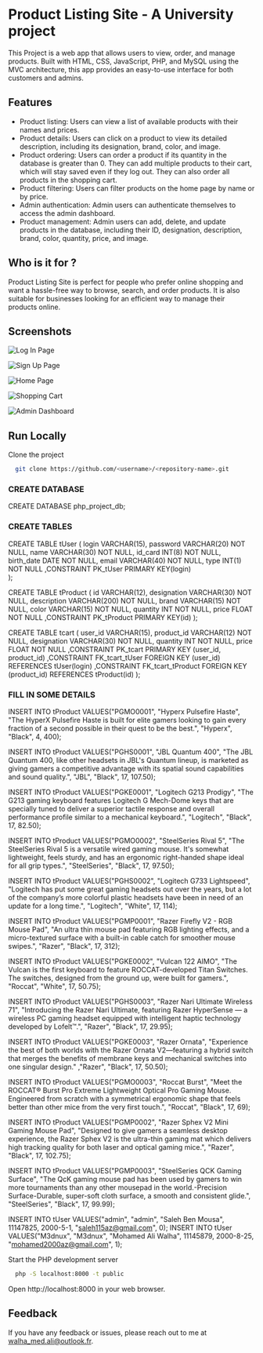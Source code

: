 # Product Listing Site - A University project

This Project is a web app that allows users to view, order, and manage products. Built with HTML, CSS, JavaScript, PHP, and MySQL using the MVC architecture, this app provides an easy-to-use interface for both customers and admins.

## Features

- Product listing: Users can view a list of available products with their names and prices.
- Product details: Users can click on a product to view its detailed description, including its designation, brand, color, and image.
- Product ordering: Users can order a product if its quantity in the database is greater than 0. They can add multiple products to their cart, which will stay saved even if they log out. They can also order all products in the shopping cart.
- Product filtering: Users can filter products on the home page by name or by price.
- Admin authentication: Admin users can authenticate themselves to access the admin dashboard.
- Product management: Admin users can add, delete, and update products in the database, including their ID, designation, description, brand, color, quantity, price, and image.

## Who is it for ?

Product Listing Site is perfect for people who prefer online shopping and want a hassle-free way to browse, search, and order products. It is also suitable for businesses looking for an efficient way to manage their products online.

## Screenshots

![Log In Page](image/login.png)

![Sign Up Page](image/signup.png)

![Home Page](image/home.png)

![Shopping Cart](image/cart.png)

![Admin Dashboard](image/admin.png)

## Run Locally

Clone the project

```bash
  git clone https://github.com/<username>/<repository-name>.git
```

  ### CREATE DATABASE

  CREATE DATABASE php_project_db;

  ### CREATE TABLES

  CREATE TABLE tUser (
    login VARCHAR(15),
    password VARCHAR(20) NOT NULL,
    name VARCHAR(30) NOT NULL,
    id_card INT(8) NOT NULL,
    birth_date DATE NOT NULL,
    email VARCHAR(40) NOT NULL,
    type INT(1) NOT NULL
    ,CONSTRAINT PK_tUser PRIMARY KEY(login)  
  );

  CREATE TABLE tProduct (
    id VARCHAR(12),
    designation VARCHAR(30) NOT NULL,
    description VARCHAR(200) NOT NULL,
    brand VARCHAR(15) NOT NULL,
    color VARCHAR(15) NOT NULL,
    quantity INT NOT NULL,
    price FLOAT NOT NULL
    ,CONSTRAINT PK_tProduct PRIMARY KEY(id)
  );

  CREATE TABLE tcart (
    user_id VARCHAR(15),
    product_id VARCHAR(12) NOT NULL,
    designation VARCHAR(30) NOT NULL,
    quantity INT NOT NULL,
    price FLOAT NOT NULL
    ,CONSTRAINT PK_tcart PRIMARY KEY (user_id, product_id)
    ,CONSTRAINT FK_tcart_tUser FOREIGN KEY (user_id) REFERENCES tUser(login)
    ,CONSTRAINT FK_tcart_tProduct FOREIGN KEY (product_id) REFERENCES tProduct(id)
  );

  ### FILL IN SOME DETAILS

  INSERT INTO tProduct VALUES("PGMO0001", "Hyperx Pulsefire Haste", "The HyperX Pulsefire Haste is built for elite gamers looking to gain every fraction of a second possible in their quest to be the best.", "Hyperx", "Black", 4, 400);

  INSERT INTO tProduct VALUES("PGHS0001", "JBL Quantum 400", "The JBL Quantum 400, like other headsets in JBL's Quantum lineup, is marketed as giving gamers a competitive advantage with its spatial sound capabilities and sound quality.", "JBL", "Black", 17, 107.50);

  INSERT INTO tProduct VALUES("PGKE0001", "Logitech G213 Prodigy", "The G213 gaming keyboard features Logitech G Mech-Dome keys that are specially tuned to deliver a superior tactile response and overall performance profile similar to a mechanical keyboard.", "Logitech", "Black", 17, 82.50);

  INSERT INTO tProduct VALUES("PGMO0002", "SteelSeries Rival 5", "The SteelSeries Rival 5 is a versatile wired gaming mouse. It's somewhat lightweight, feels sturdy, and has an ergonomic right-handed shape ideal for all grip types.", "SteelSeries", "Black", 17, 97.50);

  INSERT INTO tProduct VALUES("PGHS0002", "Logitech G733 Lightspeed", "Logitech has put some great gaming headsets out over the years, but a lot of the company’s more colorful plastic headsets have been in need of an update for a long time.", "Logitech", "White", 17, 114);

  INSERT INTO tProduct VALUES("PGMP0001", "Razer Firefly V2 - RGB Mouse Pad", "An ultra thin mouse pad featuring RGB lighting effects, and a micro-textured surface with a built-in cable catch for smoother mouse swipes.", "Razer", "Black", 17, 312);

  INSERT INTO tProduct VALUES("PGKE0002", "Vulcan 122 AIMO", "The Vulcan is the first keyboard to feature ROCCAT-developed Titan Switches. The switches, designed from the ground up, were built for gamers.", "Roccat", "White", 17, 50.75);

  INSERT INTO tProduct VALUES("PGHS0003", "Razer Nari Ultimate Wireless 71", "Introducing the Razer Nari Ultimate, featuring Razer HyperSense — a wireless PC gaming headset equipped with intelligent haptic technology developed by Lofelt™.", "Razer", "Black", 17, 29.95);

  INSERT INTO tProduct VALUES("PGKE0003", "Razer Ornata", "Experience the best of both worlds with the Razer Ornata V2—featuring a hybrid switch that merges the benefits of membrane keys and mechanical switches into one singular design." ,"Razer", "Black", 17, 50.50);

  INSERT INTO tProduct VALUES("PGMO0003", "Roccat Burst", "Meet the ROCCAT® Burst Pro Extreme Lightweight Optical Pro Gaming Mouse. Engineered from scratch with a symmetrical ergonomic shape that feels better than other mice from the very first touch.", "Roccat", "Black", 17, 69);

  INSERT INTO tProduct VALUES("PGMP0002", "Razer Sphex V2 Mini Gaming Mouse Pad", "Designed to give gamers a seamless desktop experience, the Razer Sphex V2 is the ultra-thin gaming mat which delivers high tracking quality for both laser and optical gaming mice.", "Razer", "Black", 17, 102.75);

  INSERT INTO tProduct VALUES("PGMP0003", "SteelSeries QCK Gaming Surface", "The QcK gaming mouse pad has been used by gamers to win more tournaments than any other mousepad in the world.-Precision Surface-Durable, super-soft cloth surface, a smooth and consistent glide.", "SteelSeries", "Black", 17, 99.99);

  INSERT INTO tUser VALUES("admin", "admin", "Saleh Ben Mousa", 11147825, 2000-5-1, "saleh115az@gmail.com", 0);
  INSERT INTO tUser VALUES("M3dnux", "M3dnux", "Mohamed Ali Walha", 11145879, 2000-8-25, "mohamed2000az@gmail.com", 1);
 
Start the PHP development server

```bash
  php -S localhost:8000 -t public
```

Open http://localhost:8000 in your web browser.

## Feedback

If you have any feedback or issues, please reach out to me at walha_med.ali@outlook.fr.
